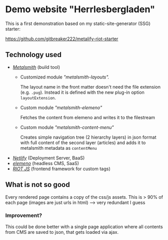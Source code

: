# Demo website "Herrlesbergladen"

This is a first demonstration based on my static-site-generator (SSG) starter:

https://github.com/gitbreaker222/metalify-riot-starter

## Technology used

- [_Metalsmith_][metalsmith] (build tool)
  - Customized module _"metalsmith-layouts"._

    The layout name in the front matter doesn't need the file extension (e.g. `.pug`). Instead it is defined with the new plug-in option `layoutExtension`.
  - Custom module _"metalsmith-elemeno"_

    Fetches the content from elemeno and writes it to the filestream
  - Custom module _"metalsmith-content-menu"_

    Creates simple navigation tree (2 hierarchy layers) in json format with full content of the second layer (articles) and adds it to metalsmith metadata as `contentMenu`
- [_Netlify_][netlify] (Deployment Server, BaaS)
- [_elemeno_][elemeno] (headless CMS, SaaS)
- [_RIOT JS_][riot] (frontend framework for custom tags)

[metalsmith]: www.metalsmith.io
[netlify]: www.netlify.com
[elemeno]: www.elemeno.io
[riot]: http://riotjs.com

## What is not so good

Every rendered page contains a copy of the css/js assets. This is > 90% of each page (images are just urls in html) --> very redundant I guess

### Improvement?

This could be done better with a single page application where all contents from CMS are saved to json, that gets loaded via ajax.
